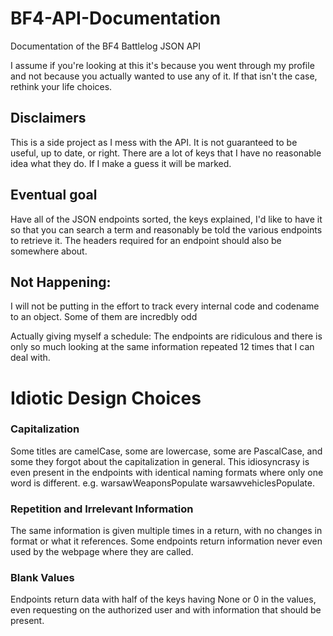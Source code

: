 # BF4-API-Documentation
Documentation of the BF4 Battlelog JSON API

I assume if you're looking at this it's because you went through my profile and not because you actually wanted to use any of it. If that isn't the case, rethink your life choices.

## Disclaimers
This is a side project as I mess with the API. It is not guaranteed to be useful, up to date, or right. There are a lot of keys that I have no reasonable idea what they do. If I make a guess it will be marked.

## Eventual goal
Have all of the JSON endpoints sorted, the keys explained, I'd like to have it so that you can search a term and reasonably be told the various endpoints to retrieve it. The headers required for an endpoint should also be somewhere about.

## Not Happening:

I will not be putting in the effort to track every internal code and codename to an object. Some of them are incredbly odd

Actually giving myself a schedule: The endpoints are ridiculous and there is only so much looking at the same information repeated 12 times that I can deal with.

# Idiotic Design Choices

### Capitalization
Some titles are camelCase, some are lowercase, some are PascalCase, and some they forgot about the capitalization in general. This idiosyncrasy is even present in the endpoints with identical naming formats where only one word is different. e.g. warsawWeaponsPopulate warsawvehiclesPopulate.
### Repetition and Irrelevant Information
The same information is given multiple times in a return, with no changes in format or what it references. Some endpoints return information never even used by the webpage where they are called.
### Blank Values
Endpoints return data with half of the keys having None or 0 in the values, even requesting on the authorized user and with information that should be present.
